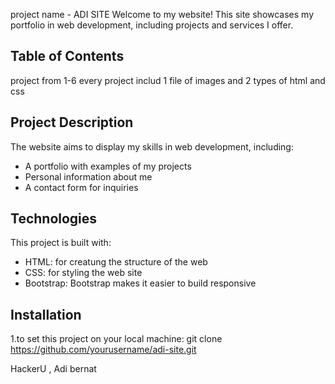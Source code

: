 project name - ADI SITE
Welcome to my website! This site showcases my portfolio in web development, including projects and services I offer.

## Table of Contents
project from 1-6 
every project includ 1 file of images and 2 types of html and css
## Project Description

The website aims to display my skills in web development, including:
- A portfolio with examples of my projects
- Personal information about me
- A contact form for inquiries

## Technologies

This project is built with:
- HTML: for creatung the structure of the web
- CSS: for styling the web site 
- Bootstrap: Bootstrap makes it easier to build responsive

## Installation

1.to set this project on your local machine:
   git clone https://github.com/yourusername/adi-site.git

   HackerU , Adi bernat
   

